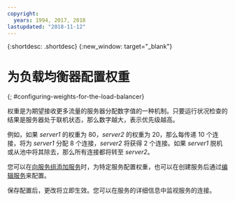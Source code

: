 ```yaml
---
copyright:
  years: 1994, 2017, 2018
lastupdated: "2018-11-12"
---
```


{:shortdesc: .shortdesc}
{:new_window: target="_blank"}

# 为负载均衡器配置权重
{; #configuring-weights-for-the-load-balancer}

权重是为期望接收更多流量的服务器分配数字值的一种机制。只要运行状况检查的结果是服务器处于联机状态，那么数字越大，表示优先级越高。  

例如，如果 _server1_ 的权重为 80，_server2_ 的权重为 20，那么每传递 10 个连接，将为 _server1_ 分配 8 个连接，_server2_ 将获得 2 个连接。如果 _server1_ 脱机或从池中将其除去，那么所有连接都将转至 _server2_。

您可以在[向服务组添加服务](/docs/infrastructure/local-load-balancer?topic=local-load-balancer-adding-a-service-to-a-service-group)时，为特定服务配置权重，也可以在创建服务后通过[编辑服务](/docs/infrastructure/local-load-balancer?topic=local-load-balancer-editing-a-service)来配置。

保存配置后，更改将立即生效。您可以在服务的详细信息中监视服务的连接。
